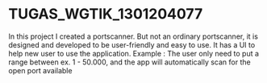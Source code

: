 # TUGAS_WGTIK_1301204077
In this project I created a portscanner. But not an ordinary portscanner, it is designed and developed to be user-friendly and easy to use. It has a UI to help new user to use the application. Example : The user only need to put a range between ex. 1 - 50.000, and the app will automatically scan for the open port available
